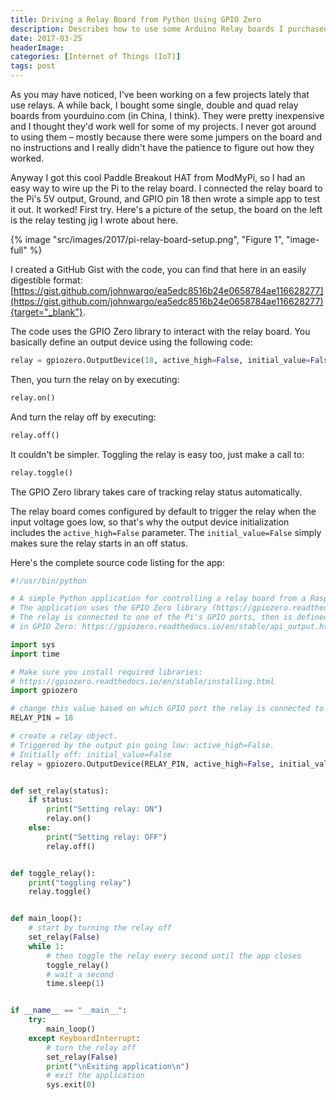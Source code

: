 ```yaml
---
title: Driving a Relay Board from Python Using GPIO Zero
description: Describes how to use some Arduino Relay boards I purchased on the Internet.
date: 2017-03-25
headerImage: 
categories: [Internet of Things (IoT)]
tags: post
---
```


As you may have noticed, I've been working on a few projects lately that use relays. A while back, I bought some single, double and quad relay boards from yourduino.com (in China, I think). They were pretty inexpensive and I thought they'd work well for some of my projects. I never got around to using them – mostly because there were some jumpers on the board and no instructions and I really didn't have the patience to figure out how they worked.

Anyway I got this cool Paddle Breakout HAT from ModMyPi, so I had an easy way to wire up the Pi to the relay board. I connected the relay board to the Pi's 5V output, Ground, and GPIO pin 18 then wrote a simple app to test it out. It worked! First try. Here's a picture of the setup, the board on the left is the relay testing jig I wrote about here.

{% image "src/images/2017/pi-relay-board-setup.png", "Figure 1", "image-full" %}

I created a GitHub Gist with the code, you can find that here in an easily digestible format: [https://gist.github.com/johnwargo/ea5edc8516b24e0658784ae116628277](https://gist.github.com/johnwargo/ea5edc8516b24e0658784ae116628277){target="_blank"}.  

The code uses the GPIO Zero library to interact with the relay board. You basically define an output device using the following code:

```python
relay = gpiozero.OutputDevice(18, active_high=False, initial_value=False)
```

Then, you turn the relay on by executing:

```python
relay.on()
```

And turn the relay off by executing:

```python
relay.off()
```

It couldn't be simpler. Toggling the relay is easy too, just make a call to:

```python
relay.toggle()
```

The GPIO Zero library takes care of tracking relay status automatically.

The relay board comes configured by default to trigger the relay when the input voltage goes low, so that's why the output device initialization includes the `active_high=False` parameter. The `initial_value=False` simply makes sure the relay starts in an off status.

Here's the complete source code listing for the app:

```python
#!/usr/bin/python

# A simple Python application for controlling a relay board from a Raspberry Pi
# The application uses the GPIO Zero library (https://gpiozero.readthedocs.io/en/stable/)
# The relay is connected to one of the Pi's GPIO ports, then is defined as an Output device
# in GPIO Zero: https://gpiozero.readthedocs.io/en/stable/api_output.html#outputdevice

import sys
import time

# Make sure you install required libraries:
# https://gpiozero.readthedocs.io/en/stable/installing.html
import gpiozero

# change this value based on which GPIO port the relay is connected to
RELAY_PIN = 18

# create a relay object.
# Triggered by the output pin going low: active_high=False.
# Initially off: initial_value=False
relay = gpiozero.OutputDevice(RELAY_PIN, active_high=False, initial_value=False)


def set_relay(status):
    if status:
        print("Setting relay: ON")
        relay.on()
    else:
        print("Setting relay: OFF")
        relay.off()


def toggle_relay():
    print("toggling relay")
    relay.toggle()


def main_loop():
    # start by turning the relay off
    set_relay(False)
    while 1:
        # then toggle the relay every second until the app closes
        toggle_relay()
        # wait a second 
        time.sleep(1)


if __name__ == "__main__":
    try:
        main_loop()
    except KeyboardInterrupt:
        # turn the relay off
        set_relay(False)
        print("\nExiting application\n")
        # exit the application
        sys.exit(0)
```
